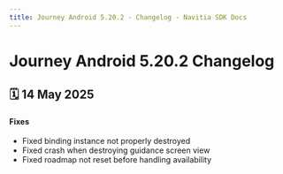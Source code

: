 ```yaml
---
title: Journey Android 5.20.2 - Changelog - Navitia SDK Docs
---
```


# Journey Android 5.20.2 Changelog

<h2>🗓 14 May 2025</h2>

#### Fixes
- Fixed binding instance not properly destroyed
- Fixed crash when destroying guidance screen view
- Fixed roadmap not reset before handling availability